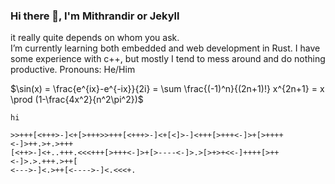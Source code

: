 ### Hi there 👋, I'm Mithrandir or Jekyll
it really quite depends on whom you ask.\
I’m currently learning both embedded and web development in Rust. I have some experience with c++, but mostly I tend to mess around and do nothing productive.
Pronouns: He/Him

$\sin(x) = \frac{e^{ix}-e^{-ix}}{2i} = \sum \frac{(-1)^n}{(2n+1)!} x^{2n+1} = x \prod (1-\frac{4x^2}{n^2\pi^2})$

`hi`
```brainfuck
>>+++[<+++>-]<+[>+++>>+++[<+++>-]<+[<]>-]<+++[>+++<-]>+[>++++<-]>++.>+.>+++
[<++>-]<+..+++.<<<+++[>+++<-]>+[>----<-]>.>[>+>+<<-]++++[>++<-]>.>.+++.>++[
<--->-]<.>++[<---->-]<.<<<+.
```

<!--
**dragonracer9/dragonracer9** is a ✨ _special_ ✨ repository because its `README.md` (this file) appears on your GitHub profile.

Here are some ideas to get you started:

- 🔭 I’m currently working on ...
- 🌱 I’m currently learning ...
- 👯 I’m looking to collaborate on ...
- 🤔 I’m looking for help with ...
- 💬 Ask me about ...
- 📫 How to reach me: ...
- 😄 Pronouns: ...
- ⚡ Fun fact: ...
-->
